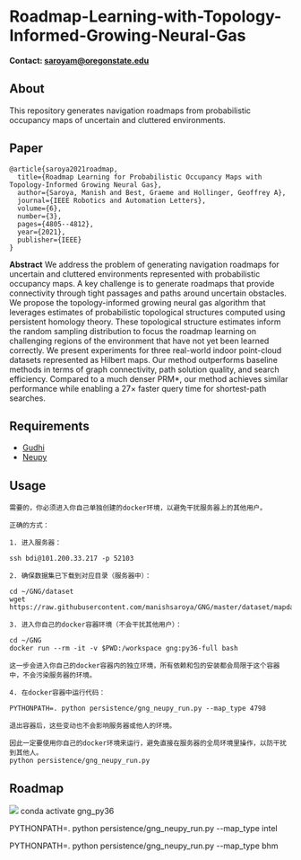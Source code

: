 
# Roadmap-Learning-with-Topology-Informed-Growing-Neural-Gas
**Contact: saroyam@oregonstate.edu**

## About
This repository generates navigation roadmaps from probabilistic occupancy maps of uncertain and cluttered environments. 

## Paper
```
@article{saroya2021roadmap,
  title={Roadmap Learning for Probabilistic Occupancy Maps with Topology-Informed Growing Neural Gas},
  author={Saroya, Manish and Best, Graeme and Hollinger, Geoffrey A},
  journal={IEEE Robotics and Automation Letters},
  volume={6},
  number={3},
  pages={4805--4812},
  year={2021},
  publisher={IEEE}
}
```
**Abstract**
We address the problem of generating navigation roadmaps for uncertain and cluttered environments represented with probabilistic occupancy maps. A key challenge is to generate roadmaps that provide connectivity through tight passages and paths around uncertain obstacles. We propose the topology-informed growing neural gas algorithm that leverages estimates of probabilistic topological structures computed using persistent homology theory. These topological structure estimates inform the random sampling distribution to focus the roadmap learning on challenging regions of the environment that have not yet been learned correctly. We present experiments for three real-world indoor point-cloud datasets represented as Hilbert maps. Our method outperforms baseline methods in terms of graph connectivity, path solution quality, and search efficiency. Compared to a much denser PRM*, our method achieves similar performance while enabling a 27× faster query time for shortest-path searches.

## Requirements
- [Gudhi](https://gudhi.inria.fr/python/latest/installation.html)
- [Neupy](http://neupy.com/pages/installation.html)

## Usage
```
需要的，你必须进入你自己单独创建的docker环境，以避免干扰服务器上的其他用户。

正确的方式：

1. 进入服务器：

ssh bdi@101.200.33.217 -p 52103

2. 确保数据集已下载到对应目录（服务器中）：

cd ~/GNG/dataset
wget https://raw.githubusercontent.com/manishsaroya/GNG/master/dataset/mapdata_4798.pickle

3. 进入你自己的docker容器环境（不会干扰其他用户）：

cd ~/GNG
docker run --rm -it -v $PWD:/workspace gng:py36-full bash

这一步会进入你自己的docker容器内的独立环境，所有依赖和包的安装都会局限于这个容器中，不会污染服务器的环境。

4. 在docker容器中运行代码：

PYTHONPATH=. python persistence/gng_neupy_run.py --map_type 4798

退出容器后，这些变动也不会影响服务器或他人的环境。

因此一定要使用你自己的docker环境来运行，避免直接在服务器的全局环境里操作，以防干扰到其他人。
python persistence/gng_neupy_run.py
```

## Roadmap
   ![](https://github.com/manishsaroya/GNG/blob/master/gng.gif)
   conda activate gng_py36

PYTHONPATH=. python persistence/gng_neupy_run.py --map_type intel

PYTHONPATH=. python persistence/gng_neupy_run.py --map_type bhm
